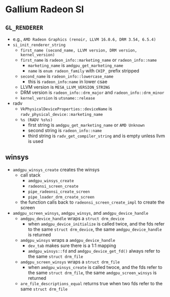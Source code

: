 Gallium Radeon SI
=================

## `GL_RENDERER`

- e.g., `AMD Radeon Graphics (renoir, LLVM 16.0.6, DRM 3.54, 6.5.4)`
- `si_init_renderer_string`
  - `first_name (second_name, LLVM version, DRM version, kernel_version)`
  - `first_name` is `radeon_info::marketing_name` or `radeon_info::name`
    - `marketing_name` is `amdgpu_get_marketing_name`
    - `name` is `enum radeon_family` with `CHIP_` prefix stripped
  - `second_name` is `radeon_info::lowercase_name`
    - this is `radeon_info:name` in lower csae
  - LLVM version is `MESA_LLVM_VERSION_STRING`
  - DRM version is `radeon_info::drm_major` and `radeon_info::drm_minor`
  - `kernel_version` is `utsname::release`
- radv
  - `VkPhysicalDeviceProperties::deviceName` is
    `radv_physical_device::marketing_name`
  - `%s (RADV %s%s)`
    - first string is `amdgpu_get_marketing_name` or `AMD Unknown`
    - second string is `radeon_info::name`
    - third string is `radv_get_compiler_string` and is empty unless llvm is
      used

## winsys

- `amdgpu_winsys_create` creates the winsys
  - call stack
    - `amdgpu_winsys_create`
    - `radeonsi_screen_create`
    - `pipe_radeonsi_create_screen`
    - `pipe_loader_drm_create_screen`
  - the function calls back to `radeonsi_screen_create_impl` to create the
    screen
- `amdgpu_screen_winsys`, `amdgpu_winsys`, and `amdgpu_device_handle`
  - `amdgpu_device_handle` wraps a `struct drm_device`
    - when `amdgpu_device_initialize` is called twice, and the fds refer to
      the same `struct drm_device`, the same `amdgpu_device_handle` is
      returned
  - `amdgpu_winsys` wraps a `amdgpu_device_handle`
    - `dev_tab` makes sure there is a 1:1 mapping
    - `amdgpu_winsys::fd` and `amdgpu_device_get_fd()` always refer to the
      same `struct drm_file`
  - `amdgpu_screen_winsys` wraps a `struct drm_file`
    - when `amdgpu_winsys_create` is called twoce, and the fds refer to the same `struct drm_file`,
      the same `amdgpu_screen_winsys` is returned
  - `are_file_descriptions_equal` returns true when two fds refer to the same
    `struct drm_file`
